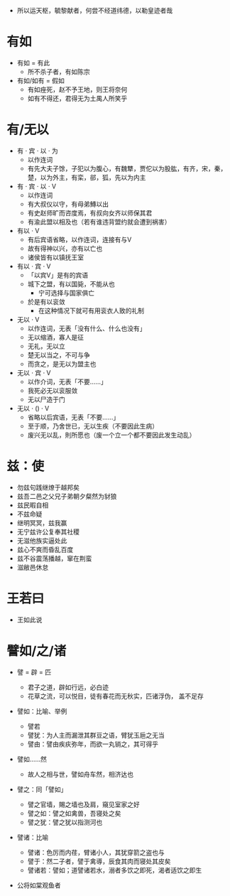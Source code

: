 * 所以运天枢，毓黎献者，何尝不经道纬德，以勒皇迹者哉


# 有如
* 有如 = 有此
	* 所不杀子者，有如陈宗
* 有如/如有 = 假如
	* 有如痤死，赵不予王地，则王将奈何
	* 如有不得还，君得无为土禺人所笑乎
# 有/无以
* 有 · 宾 · 以 · 为
	* 以作连词
	* 有先大夫子馀，子犯以为腹心，有魏犨，贾佗以为股肱，有齐，宋，秦，楚，以为外主，有栾，郤，狐，先以为内主
* 有 · 宾 · 以 · V
	* 以作连词
	* 有大叔仪以守，有母弟鱄以出
	* 有史赵师旷而咨度焉，有叔向女齐以师保其君
	* 有渝此盟以相及也（若有谁违背盟约就会遭到祸害）
* 有以 · V
	* 有后宾语省略，以作连词，连接有与V
	* 故有得神以兴，亦有以亡也
	* 诸侯皆有以镇抚王室
* 有以 · 宾 · V
	* 「以宾V」是有的宾语
	* 城下之盟，有以国毙，不能从也
		* 宁可选择与国家俱亡
	* 於是有以衮敛
		* 在这种情况下就可有用衮衣人致的礼制
* 无以 · V
	* 以作连词，无表「没有什么、什么也没有」
	* 无以缩酒，寡人是征
	* 无礼，无以立
	* 楚无以当之，不可与争
	* 而贪之，是无以为盟主也
* 无以 · 宾 · V
	* 以作介词，无表「不要……」
	* 我死必无以衮服敛
	* 无以尸造于门
* 无以 · () · V
	* 省略以后宾语，无表「不要……」
	* 至于顺，乃舍世已，无以生疾（不要因此生病）
	* 废兴无以乱，則所愿也（废一个立一个都不要因此发生动乱）
# 兹：使
* 勿兹句践继燎于越邦矣
* 兹吾二邑之父兄子弟朝夕粲然为豺狼
* 兹民暇自相
* 不兹命疑
* 继明冥冥，兹我赢
* 无宁兹许公复奉其社稷
* 无滋他族实逼处此
* 兹心不爽而昏乱百度
* 兹不谷震荡播越，窜在荆蛮
* 滋敝邑休怠
# 王若曰
* 王如此说
# 譬如/之/诸
* 譬 = 辟 = 匹
	* 君子之道，辟如行远，必白迹
	* 花草之流，可以悦目，徒有春花而无秋实，匹诸浮伪， 盖不足存
* 譬如：比喻、举例
	* 譬若
	* 譬犹：为人主而漏泄其群豆之语，臂犹玉巵之无当
	* 譬由：譬由疾疢弥年，而欲一丸销之，其可得乎
* 譬如……然
	* 故人之相与世，譬如舟车然，相济达也
* 譬之：同「譬如」
	* 譬之官墙，賜之墙也及肩，窺见室家之好
	* 譬之如：譬之如禽兽，吾寝处之矣
	* 譬之犹：譬之犹以指测河也
* 譬诸：比喻
	* 譬诸：色厉而内荏，臂诸小人，其犹穿箭之盗也与
	* 譬于：然二子者，譬于禽導，辰食其肉而寝处其皮矣
	* 譬诸若：譬如；道譬诸若水，溺者多饮之即死，渴者适饮之即生


* 公将如棠观鱼者